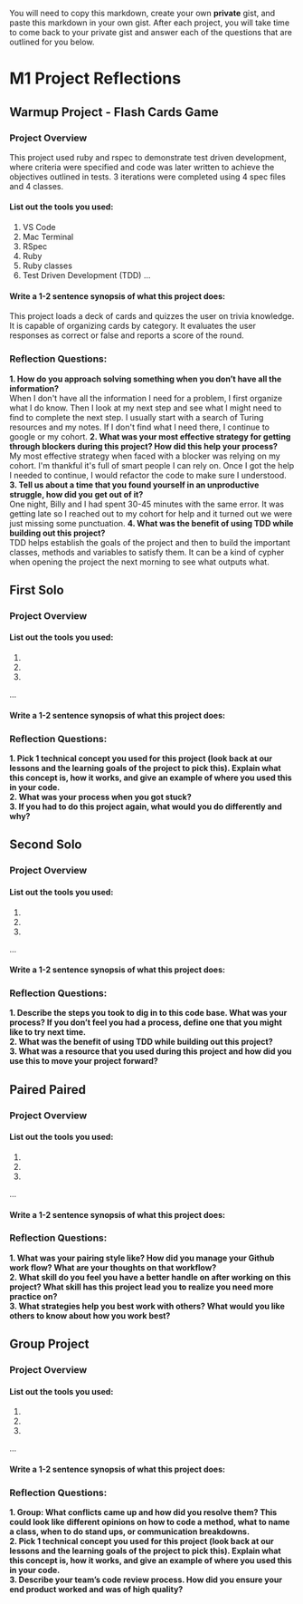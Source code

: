 You will need to copy this markdown, create your own **private** gist, and paste this markdown in your own gist. After each project, you will take time to come back to your private gist and answer each of the questions that are outlined for you below. 

# M1 Project Reflections

## Warmup Project - Flash Cards Game

### Project Overview
This project used ruby and rspec to demonstrate test driven development, where criteria were specified and code was later written to achieve the objectives outlined in tests. 3 iterations were completed using 4 spec files and 4 classes. 

#### List out the tools you used:
1. VS Code
2. Mac Terminal
3. RSpec
4. Ruby
5. Ruby classes
6. Test Driven Development (TDD)
...

#### Write a 1-2 sentence synopsis of what this project does:

This project loads a deck of cards and quizzes the user on trivia knowledge. It is capable of organizing cards by category. It evaluates the user responses as correct or false and reports a score of the round. 

### Reflection Questions: 
**1. How do you approach solving something when you don’t have all the information?**<br />
When I don't have all the information I need for a problem, I first organize what I do know. Then I look at my next step and see what I might need to find to complete the next step. I usually start with a search of Turing resources and my notes. If I don't find what I need there, I continue to google or my cohort. 
**2. What was your most effective strategy for getting through blockers during this project? How did this help your process?**<br />
My most effective strategy when faced with a blocker was relying on my cohort. I'm thankful it's full of smart people I can rely on. Once I got the help I needed to continue, I would refactor the code to make sure I understood. 
**3. Tell us about a time that you found yourself in an unproductive struggle, how did you get out of it?**<br />
One night, Billy and I had spent 30-45 minutes with the same error. It was getting late so I reached out to my cohort for help and it turned out we were just missing some punctuation. 
**4. What was the benefit of using TDD while building out this project?**<br />
TDD helps establish the goals of the project and then to build the important classes, methods and variables to satisfy them. It can be a kind of cypher when opening the project the next morning to see what outputs what. 

## First Solo

### Project Overview

#### List out the tools you used:
1.
2.
3.
...

#### Write a 1-2 sentence synopsis of what this project does:

### Reflection Questions: 
**1. Pick 1 technical concept you used for this project (look back at our lessons and the learning goals of the project to pick this). Explain what this concept is, how it works, and give an example of where you used this in your code.**<br />
**2. What was your process when you got stuck?**<br />
**3. If you had to do this project again, what would you do differently and why?**<br />

## Second Solo

### Project Overview

#### List out the tools you used:
1.
2.
3.
...

#### Write a 1-2 sentence synopsis of what this project does:

### Reflection Questions: 
**1. Describe the steps you took to dig in to this code base. What was your process? If you don’t feel you had a process, define one that you might like to try next time.**<br />
**2. What was the benefit of using TDD while building out this project?**<br />
**3. What was a resource that you used during this project and how did you use this to move your project forward?**<br />

## Paired Paired

### Project Overview

#### List out the tools you used:
1.
2.
3.
...

#### Write a 1-2 sentence synopsis of what this project does:

### Reflection Questions: 
**1. What was your pairing style like? How did you manage your Github work flow? What are your thoughts on that workflow?**<br />
**2. What skill do you feel you have a better handle on after working on this project? What skill has this project lead you to realize you need more practice on?**<br />
**3. What strategies help you best work with others? What would you like others to know about how you work best?**<br />

## Group Project

### Project Overview

#### List out the tools you used:
1.
2.
3.
...

#### Write a 1-2 sentence synopsis of what this project does:

### Reflection Questions: 
**1. Group: What conflicts came up and how did you resolve them?  This could look like different opinions on how to code a method, what to name a class, when to do stand ups, or communication breakdowns.**<br />
**2. Pick 1 technical concept you used for this project (look back at our lessons and the learning goals of the project to pick this). Explain what this concept is, how it works, and give an example of where you used this in your code.**<br />
**3. Describe your team’s code review process. How did you ensure your end product worked and was of high quality?**<br />
